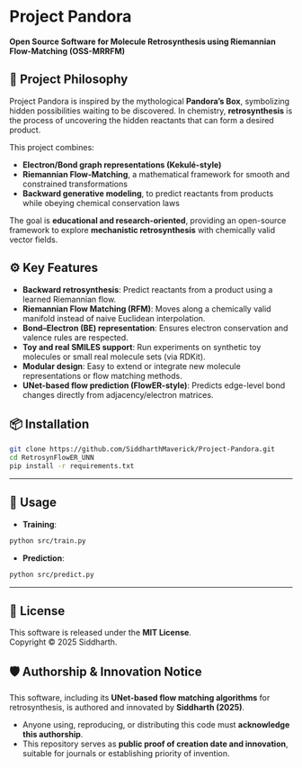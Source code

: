 # Project Pandora

**Open Source Software for Molecule Retrosynthesis using Riemannian Flow-Matching (OSS-MRRFM)**

## 🌌 Project Philosophy

Project Pandora is inspired by the mythological **Pandora’s Box**, symbolizing hidden possibilities waiting to be discovered. In chemistry, **retrosynthesis** is the process of uncovering the hidden reactants that can form a desired product.

This project combines:

- **Electron/Bond graph representations (Kekulé-style)**
- **Riemannian Flow-Matching**, a mathematical framework for smooth and constrained transformations
- **Backward generative modeling**, to predict reactants from products while obeying chemical conservation laws

The goal is **educational and research-oriented**, providing an open-source framework to explore **mechanistic retrosynthesis** with chemically valid vector fields.

## ⚙️ Key Features

- **Backward retrosynthesis**: Predict reactants from a product using a learned Riemannian flow.
- **Riemannian Flow Matching (RFM)**: Moves along a chemically valid manifold instead of naive Euclidean interpolation.
- **Bond–Electron (BE) representation**: Ensures electron conservation and valence rules are respected.
- **Toy and real SMILES support**: Run experiments on synthetic toy molecules or small real molecule sets (via RDKit).
- **Modular design**: Easy to extend or integrate new molecule representations or flow matching methods.
- **UNet-based flow prediction (FlowER-style)**: Predicts edge-level bond changes directly from adjacency/electron matrices.

## 📦 Installation

```bash
git clone https://github.com/SiddharthMaverick/Project-Pandora.git
cd RetrosynFlowER_UNN
pip install -r requirements.txt

```
---

## 🧪 Usage

- **Training**:

```bash
python src/train.py
```
- **Prediction**:

```bash
python src/predict.py

```

---


## 📜 License

This software is released under the **MIT License**.  
Copyright © 2025 Siddharth.


## 🛡 Authorship & Innovation Notice

This software, including its **UNet-based flow matching algorithms** for retrosynthesis, is authored and innovated by **Siddharth (2025)**.  

- Anyone using, reproducing, or distributing this code must **acknowledge this authorship**.  
- This repository serves as **public proof of creation date and innovation**, suitable for journals or establishing priority of invention.

